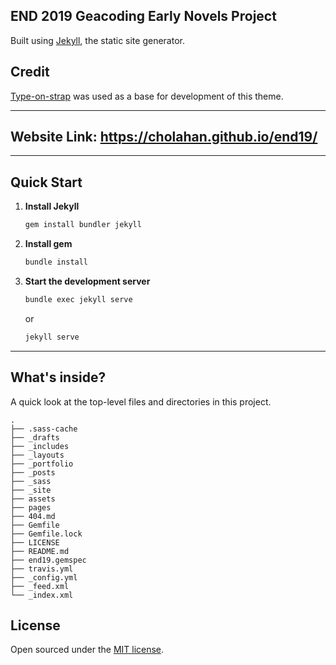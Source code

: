 ## END 2019 Geacoding Early Novels Project

Built using [Jekyll](http://jekyllrb.com), the static site generator.

## Credit

[Type-on-strap](https://github.com/sylhare/Type-on-Strap) was used as a base for development of this theme.

---
## Website Link: https://cholahan.github.io/end19/
---

## Quick Start

1. **Install Jekyll**

   ```sh
   gem install bundler jekyll
   ```

2. **Install gem**

   ```sh
   bundle install
   ```

3. **Start the development server**

   ```sh
   bundle exec jekyll serve
   ```
   or

   ```sh
   jekyll serve
   ```
---

## What's inside?

A quick look at the top-level files and directories in this project.

    .
    ├── .sass-cache
    ├── _drafts
    ├── _includes
    ├── _layouts
    ├── _portfolio
    ├── _posts
    ├── _sass
    ├── _site
    ├── assets
    ├── pages
    ├── 404.md
    ├── Gemfile
    ├── Gemfile.lock
    ├── LICENSE
    ├── README.md
    ├── end19.gemspec
    ├── travis.yml
    ├── _config.yml
    ├── _feed.xml
    └── _index.xml


## License

Open sourced under the [MIT license](LICENSE).


